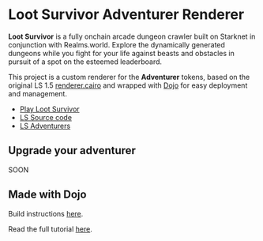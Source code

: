 
# Loot Survivor Adventurer Renderer

**Loot Survivor** is a fully onchain arcade dungeon crawler built on Starknet in conjunction with Realms.world. Explore the dynamically generated dungeons while you fight for your life against beasts and obstacles in pursuit of a spot on the esteemed leaderboard.

This project is a custom renderer for the **Adventurer** tokens, based on the original LS 1.5
[renderer.cairo](https://github.com/Provable-Games/loot-survivor/blob/main/contracts/game/src/game/renderer.cairo)
and wrapped with [Dojo](https://www.dojoengine.org/) for easy deployment and management.

* [Play Loot Survivor](https://lootsurvivor.io)
* [LS Source code](https://github.com/BibliothecaDAO/loot-survivor)
* [LS Adventurers](https://market.realms.world/collection/0x018108b32cea514a78ef1b0e4a0753e855cdf620bc0565202c02456f618c4dc4)


## Upgrade your adventurer

SOON



## Made with Dojo

Build instructions [here](https://github.com/dojoengine/dojo-starter).

Read the full tutorial [here](https://book.dojoengine.org/tutorial/dojo-starter).
